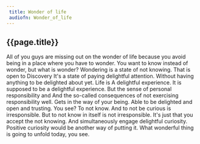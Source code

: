 ```yaml
---
 title: Wonder of life
 audiofn: Wonder_of_life
---
```


## {{page.title}}

All of you guys are missing out on the wonder of life because you avoid
being in a place where you have to wonder. You want to know instead of
wonder, but what is wonder? Wondering is a state of not knowing. That is
open to Discovery It's a state of paying delightful attention. Without
having anything to be delighted about yet. Life is A delightful
experience. It is supposed to be a delightful experience. But the sense
of personal responsibility and And the so-called consequences of not
exercising responsibility well. Gets in the way of your being. Able to
be delighted and open and trusting. You see? To not know. And to not be
curious is irresponsible. But to not know in itself is not
irresponsible. It's just that you accept the not knowing. And
simultaneously engage delightful curiosity. Positive curiosity would be
another way of putting it. What wonderful thing is going to unfold
today, you see.

